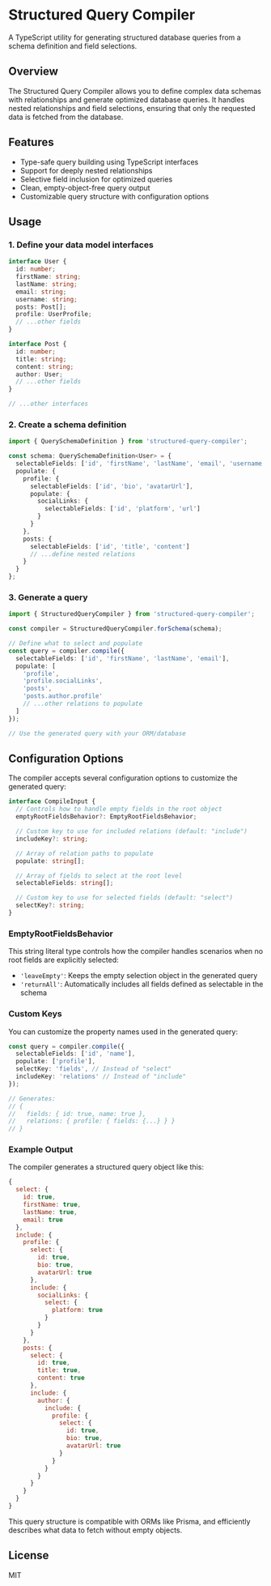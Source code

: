 # Structured Query Compiler

A TypeScript utility for generating structured database queries from a schema definition and field selections.

## Overview

The Structured Query Compiler allows you to define complex data schemas with relationships and generate optimized database queries. It handles nested relationships and field selections, ensuring that only the requested data is fetched from the database.

## Features

- Type-safe query building using TypeScript interfaces
- Support for deeply nested relationships
- Selective field inclusion for optimized queries
- Clean, empty-object-free query output
- Customizable query structure with configuration options

<!-- TODO - ADD installation instructions -->

## Usage

### 1. Define your data model interfaces

```typescript
interface User {
  id: number;
  firstName: string;
  lastName: string;
  email: string;
  username: string;
  posts: Post[];
  profile: UserProfile;
  // ...other fields
}

interface Post {
  id: number;
  title: string;
  content: string;
  author: User;
  // ...other fields
}

// ...other interfaces
```

### 2. Create a schema definition

```typescript
import { QuerySchemaDefinition } from 'structured-query-compiler';

const schema: QuerySchemaDefinition<User> = {
  selectableFields: ['id', 'firstName', 'lastName', 'email', 'username'],
  populate: {
    profile: {
      selectableFields: ['id', 'bio', 'avatarUrl'],
      populate: {
        socialLinks: {
          selectableFields: ['id', 'platform', 'url']
        }
      }
    },
    posts: {
      selectableFields: ['id', 'title', 'content']
      // ...define nested relations
    }
  }
};
```

### 3. Generate a query

```typescript
import { StructuredQueryCompiler } from 'structured-query-compiler';

const compiler = StructuredQueryCompiler.forSchema(schema);

// Define what to select and populate
const query = compiler.compile({
  selectableFields: ['id', 'firstName', 'lastName', 'email'],
  populate: [
    'profile',
    'profile.socialLinks',
    'posts',
    'posts.author.profile'
    // ...other relations to populate
  ]
});

// Use the generated query with your ORM/database
```

## Configuration Options

The compiler accepts several configuration options to customize the generated query:

```typescript
interface CompileInput {
  // Controls how to handle empty fields in the root object
  emptyRootFieldsBehavior?: EmptyRootFieldsBehavior;

  // Custom key to use for included relations (default: "include")
  includeKey?: string;

  // Array of relation paths to populate
  populate: string[];

  // Array of fields to select at the root level
  selectableFields: string[];

  // Custom key to use for selected fields (default: "select")
  selectKey?: string;
}
```

### EmptyRootFieldsBehavior

This string literal type controls how the compiler handles scenarios when no root fields are explicitly selected:

- `'leaveEmpty'`: Keeps the empty selection object in the generated query
- `'returnAll'`: Automatically includes all fields defined as selectable in the schema

### Custom Keys

You can customize the property names used in the generated query:

```typescript
const query = compiler.compile({
  selectableFields: ['id', 'name'],
  populate: ['profile'],
  selectKey: 'fields', // Instead of "select"
  includeKey: 'relations' // Instead of "include"
});

// Generates:
// {
//   fields: { id: true, name: true },
//   relations: { profile: { fields: {...} } }
// }
```

### Example Output

The compiler generates a structured query object like this:

```javascript
{
  select: {
    id: true,
    firstName: true,
    lastName: true,
    email: true
  },
  include: {
    profile: {
      select: {
        id: true,
        bio: true,
        avatarUrl: true
      },
      include: {
        socialLinks: {
          select: {
            platform: true
          }
        }
      }
    },
    posts: {
      select: {
        id: true,
        title: true,
        content: true
      },
      include: {
        author: {
          include: {
            profile: {
              select: {
                id: true,
                bio: true,
                avatarUrl: true
              }
            }
          }
        }
      }
    }
  }
}
```

This query structure is compatible with ORMs like Prisma, and efficiently describes what data to fetch without empty objects.

## License

MIT
